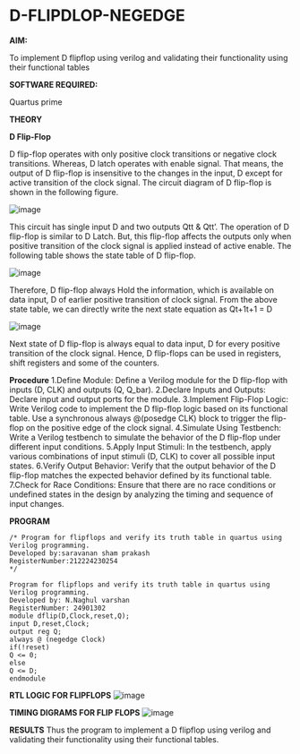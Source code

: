 # D-FLIPDLOP-NEGEDGE

**AIM:**

To implement  D flipflop using verilog and validating their functionality using their functional tables

**SOFTWARE REQUIRED:**

Quartus prime

**THEORY**

**D Flip-Flop**

D flip-flop operates with only positive clock transitions or negative clock transitions. Whereas, D latch operates with enable signal. That means, the output of D flip-flop is insensitive to the changes in the input, D except for active transition of the clock signal. The circuit diagram of D flip-flop is shown in the following figure.

![image](https://github.com/naavaneetha/D-FLIPDLOP-NEGEDGE/assets/154305477/48c81fe8-bc3f-40e7-95e2-519fc155ad51)

This circuit has single input D and two outputs Qtt & Qtt’. The operation of D flip-flop is similar to D Latch. But, this flip-flop affects the outputs only when positive transition of the clock signal is applied instead of active enable. The following table shows the state table of D flip-flop.

![image](https://github.com/naavaneetha/D-FLIPDLOP-NEGEDGE/assets/154305477/e5f3fda7-68ec-4a3a-a0a4-cf6f9cc4ab55)

Therefore, D flip-flop always Hold the information, which is available on data input, D of earlier positive transition of clock signal. From the above state table, we can directly write the next state equation as Qt+1t+1 = D

![image](https://github.com/naavaneetha/D-FLIPDLOP-NEGEDGE/assets/154305477/8592c0d8-2917-4142-91b9-d6c30dd891d2)

Next state of D flip-flop is always equal to data input, D for every positive transition of the clock signal. Hence, D flip-flops can be used in registers, shift registers and some of the counters.

**Procedure**
1.Define Module: Define a Verilog module for the D flip-flop with inputs (D, CLK) and outputs (Q,
Q_bar).
2.Declare Inputs and Outputs: Declare input and output ports for the module.
3.Implement Flip-Flop Logic: Write Verilog code to implement the D flip-flop logic based on its
functional table. Use a synchronous always @(posedge CLK) block to trigger the flip-flop on the
positive edge of the clock signal.
4.Simulate Using Testbench: Write a Verilog testbench to simulate the behavior of the D flip-flop
under different input conditions.
5.Apply Input Stimuli: In the testbench, apply various combinations of input stimuli (D, CLK) to cover
all possible input states.
6.Verify Output Behavior: Verify that the output behavior of the D flip-flop matches the expected
behavior defined by its functional table.
7.Check for Race Conditions: Ensure that there are no race conditions or undefined states in the
design by analyzing the timing and sequence of input changes.

**PROGRAM**
```
/* Program for flipflops and verify its truth table in quartus using Verilog programming.
Developed by:saravanan sham prakash
RegisterNumber:212224230254
*/
```
```
Program for flipflops and verify its truth table in quartus using Verilog programming.
Developed by: N.Naghul varshan
RegisterNumber: 24901302
module dflip(D,Clock,reset,Q);
input D,reset,Clock;
output reg Q;
always @ (negedge Clock)
if(!reset)
Q <= 0;
else
Q <= D;
endmodule
```
**RTL LOGIC FOR FLIPFLOPS**
![image](https://github.com/user-attachments/assets/f83fd403-783d-4340-b02e-124d8e4c6fda)



**TIMING DIGRAMS FOR FLIP FLOPS**
![image](https://github.com/user-attachments/assets/adac7d51-bad1-481a-ab4a-66fe3cba9d3b)


**RESULTS**
Thus the program to implement a D flipflop using verilog and validating their functionality using their functional tables.
